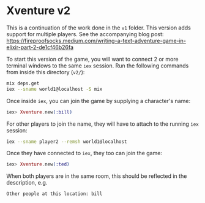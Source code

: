 # Xventure v2

This is a continuation of the work done in the `v1` folder. This version adds support for multiple players. See the accompanying blog post: <https://fireproofsocks.medium.com/writing-a-text-adventure-game-in-elixir-part-2-de1cf46b26fa>

To start this version of the game, you will want to connect 2 or more terminal windows to the same `iex` session.  Run the following commands from inside this directory (`v2/`):

```sh
mix deps.get
iex --sname world1@localhost -S mix
```

Once inside `iex`, you can join the game by supplying a character's name:

```elixir
iex> Xventure.new(:bill)
```

For other players to join the name, they will have to attach to the running `iex` session:

```sh
iex --sname player2 --remsh world1@localhost
```

Once they have connected to `iex`, they too can join the game:

```elixir
iex> Xventure.new(:ted)
```

When both players are in the same room, this should be reflected in the description, e.g.

```
Other people at this location: bill
```
